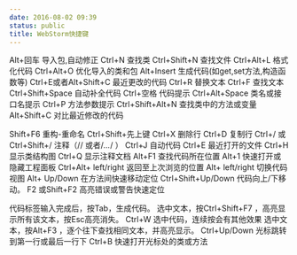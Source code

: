```yaml
---
date: 2016-08-02 09:39
status: public
title: WebStorm快捷键
---
```


Alt+回车 导入包,自动修正
Ctrl+N 查找类
Ctrl+Shift+N 查找文件
Ctrl+Alt+L 格式化代码
Ctrl+Alt+O 优化导入的类和包
Alt+Insert 生成代码(如get,set方法,构造函数等)
Ctrl+E或者Alt+Shift+C 最近更改的代码
Ctrl+R 替换文本
Ctrl+F 查找文本
Ctrl+Shift+Space 自动补全代码
Ctrl+空格 代码提示
Ctrl+Alt+Space 类名或接口名提示
Ctrl+P 方法参数提示
Ctrl+Shift+Alt+N 查找类中的方法或变量
Alt+Shift+C 对比最近修改的代码

Shift+F6 重构-重命名
Ctrl+Shift+先上键
Ctrl+X 删除行
Ctrl+D 复制行
Ctrl+/ 或 Ctrl+Shift+/ 注释（// 或者/*...*/ ）
Ctrl+J 自动代码
Ctrl+E 最近打开的文件
Ctrl+H 显示类结构图
Ctrl+Q 显示注释文档
Alt+F1 查找代码所在位置
Alt+1 快速打开或隐藏工程面板
Ctrl+Alt+ left/right 返回至上次浏览的位置
Alt+ left/right 切换代码视图
Alt+ Up/Down 在方法间快速移动定位
Ctrl+Shift+Up/Down 代码向上/下移动。
F2 或Shift+F2 高亮错误或警告快速定位

代码标签输入完成后，按Tab，生成代码。
选中文本，按Ctrl+Shift+F7 ，高亮显示所有该文本，按Esc高亮消失。
Ctrl+W 选中代码，连续按会有其他效果
选中文本，按Alt+F3 ，逐个往下查找相同文本，并高亮显示。
Ctrl+Up/Down 光标跳转到第一行或最后一行下
Ctrl+B 快速打开光标处的类或方法
